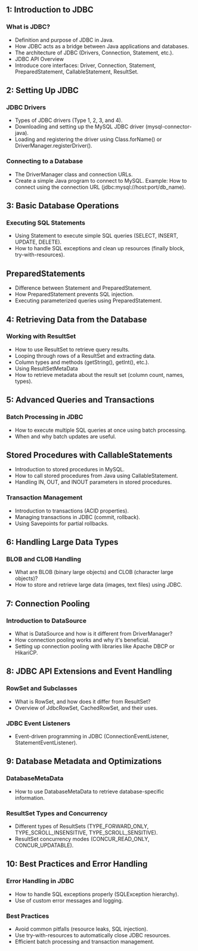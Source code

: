 ## 1: Introduction to JDBC
### What is JDBC?
* Definition and purpose of JDBC in Java.
* How JDBC acts as a bridge between Java applications and databases.
* The architecture of JDBC (Drivers, Connection, Statement, etc.).
* JDBC API Overview
* Introduce core interfaces: Driver, Connection, Statement, PreparedStatement, CallableStatement, ResultSet.

## 2: Setting Up JDBC
### JDBC Drivers
* Types of JDBC drivers (Type 1, 2, 3, and 4).
* Downloading and setting up the MySQL JDBC driver (mysql-connector-java).
* Loading and registering the driver using Class.forName() or DriverManager.registerDriver().
### Connecting to a Database
* The DriverManager class and connection URLs.
* Create a simple Java program to connect to MySQL. Example: How to connect using the connection URL (jdbc:mysql://host:port/db_name).

## 3: Basic Database Operations
### Executing SQL Statements
* Using Statement to execute simple SQL queries (SELECT, INSERT, UPDATE, DELETE).
* How to handle SQL exceptions and clean up resources (finally block, try-with-resources).
## PreparedStatements
* Difference between Statement and PreparedStatement.
* How PreparedStatement prevents SQL injection.
* Executing parameterized queries using PreparedStatement.

## 4: Retrieving Data from the Database
### Working with ResultSet
* How to use ResultSet to retrieve query results.
* Looping through rows of a ResultSet and extracting data.
* Column types and methods (getString(), getInt(), etc.).
* Using ResultSetMetaData
* How to retrieve metadata about the result set (column count, names, types).

## 5: Advanced Queries and Transactions
### Batch Processing in JDBC
* How to execute multiple SQL queries at once using batch processing.
* When and why batch updates are useful.
## Stored Procedures with CallableStatements
* Introduction to stored procedures in MySQL.
* How to call stored procedures from Java using CallableStatement.
* Handling IN, OUT, and INOUT parameters in stored procedures.
### Transaction Management
* Introduction to transactions (ACID properties).
* Managing transactions in JDBC (commit, rollback).
* Using Savepoints for partial rollbacks.

## 6: Handling Large Data Types
### BLOB and CLOB Handling
* What are BLOB (binary large objects) and CLOB (character large objects)?
* How to store and retrieve large data (images, text files) using JDBC.

## 7: Connection Pooling
### Introduction to DataSource
* What is DataSource and how is it different from DriverManager?
* How connection pooling works and why it's beneficial.
* Setting up connection pooling with libraries like Apache DBCP or HikariCP.

## 8: JDBC API Extensions and Event Handling
### RowSet and Subclasses
* What is RowSet, and how does it differ from ResultSet?
* Overview of JdbcRowSet, CachedRowSet, and their uses.
### JDBC Event Listeners
* Event-driven programming in JDBC (ConnectionEventListener, StatementEventListener).

## 9: Database Metadata and Optimizations
### DatabaseMetaData
* How to use DatabaseMetaData to retrieve database-specific information.
### ResultSet Types and Concurrency
* Different types of ResultSets (TYPE_FORWARD_ONLY, TYPE_SCROLL_INSENSITIVE, TYPE_SCROLL_SENSITIVE).
* ResultSet concurrency modes (CONCUR_READ_ONLY, CONCUR_UPDATABLE).

## 10: Best Practices and Error Handling
### Error Handling in JDBC
* How to handle SQL exceptions properly (SQLException hierarchy).
* Use of custom error messages and logging.
### Best Practices
* Avoid common pitfalls (resource leaks, SQL injection).
* Use try-with-resources to automatically close JDBC resources.
* Efficient batch processing and transaction management.
